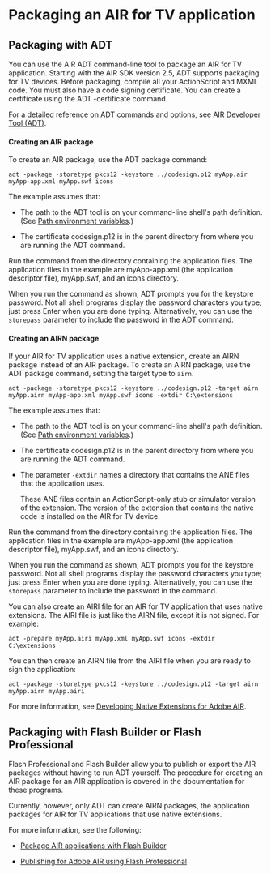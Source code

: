 # Packaging an AIR for TV application

## Packaging with ADT

You can use the AIR ADT command-line tool to package an AIR for TV application.
Starting with the AIR SDK version 2.5, ADT supports packaging for TV devices.
Before packaging, compile all your ActionScript and MXML code. You must also
have a code signing certificate. You can create a certificate using the ADT
-certificate command.

For a detailed reference on ADT commands and options, see
[AIR Developer Tool (ADT)](WS5b3ccc516d4fbf351e63e3d118666ade46-7fd9.html).

#### Creating an AIR package

To create an AIR package, use the ADT package command:

    adt -package -storetype pkcs12 -keystore ../codesign.p12 myApp.air myApp-app.xml myApp.swf icons

The example assumes that:

- The path to the ADT tool is on your command-line shell's path definition. (See
  [Path environment variables](WSfffb011ac560372f-71994050128cca87097-8000.html).)

- The certificate codesign.p12 is in the parent directory from where you are
  running the ADT command.

Run the command from the directory containing the application files. The
application files in the example are myApp-app.xml (the application descriptor
file), myApp.swf, and an icons directory.

When you run the command as shown, ADT prompts you for the keystore password.
Not all shell programs display the password characters you type; just press
Enter when you are done typing. Alternatively, you can use the `storepass`
parameter to include the password in the ADT command.

#### Creating an AIRN package

If your AIR for TV application uses a native extension, create an AIRN package
instead of an AIR package. To create an AIRN package, use the ADT package
command, setting the target type to `airn`.

    adt -package -storetype pkcs12 -keystore ../codesign.p12 -target airn myApp.airn myApp-app.xml myApp.swf icons -extdir C:\extensions

The example assumes that:

- The path to the ADT tool is on your command-line shell's path definition. (See
  [Path environment variables](WSfffb011ac560372f-71994050128cca87097-8000.html).)

- The certificate codesign.p12 is in the parent directory from where you are
  running the ADT command.

- The parameter `-extdir` names a directory that contains the ANE files that the
  application uses.

  These ANE files contain an ActionScript-only stub or simulator version of the
  extension. The version of the extension that contains the native code is
  installed on the AIR for TV device.

Run the command from the directory containing the application files. The
application files in the example are myApp-app.xml (the application descriptor
file), myApp.swf, and an icons directory.

When you run the command as shown, ADT prompts you for the keystore password.
Not all shell programs display the password characters you type; just press
Enter when you are done typing. Alternatively, you can use the `storepass`
parameter to include the password in the command.

You can also create an AIRI file for an AIR for TV application that uses native
extensions. The AIRI file is just like the AIRN file, except it is not signed.
For example:

    adt -prepare myApp.airi myApp.xml myApp.swf icons -extdir C:\extensions

You can then create an AIRN file from the AIRI file when you are ready to sign
the application:

    adt -package -storetype pkcs12 -keystore ../codesign.p12 -target airn myApp.airn myApp.airi

For more information, see
[Developing Native Extensions for Adobe AIR](http://www.adobe.com/go/learn_air_as_extensions_en).

## Packaging with Flash Builder or Flash Professional

Flash Professional and Flash Builder allow you to publish or export the AIR
packages without having to run ADT yourself. The procedure for creating an AIR
package for an AIR application is covered in the documentation for these
programs.

Currently, however, only ADT can create AIRN packages, the application packages
for AIR for TV applications that use native extensions.

For more information, see the following:

- [Package AIR applications with Flash Builder](http://www.adobe.com/go/learn_dev_AIR_Flash_Builder_en)

- [Publishing for Adobe AIR using Flash Professional](http://www.adobe.com/go/learn_publish_AIR_Flash_Pro_en)
